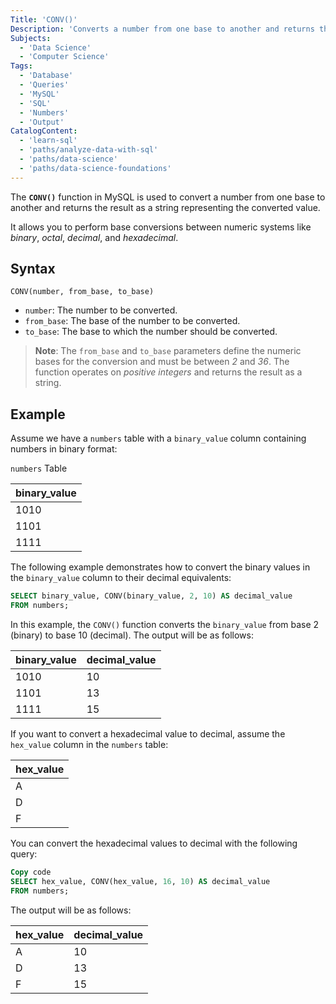 ```yaml
---
Title: 'CONV()'
Description: 'Converts a number from one base to another and returns the result as a string representing the converted value.'
Subjects:
  - 'Data Science'
  - 'Computer Science'
Tags:
  - 'Database'
  - 'Queries'
  - 'MySQL'
  - 'SQL'
  - 'Numbers'
  - 'Output'
CatalogContent:
  - 'learn-sql'
  - 'paths/analyze-data-with-sql'
  - 'paths/data-science'
  - 'paths/data-science-foundations'
---
```


The **`CONV()`** function in MySQL is used to convert a number from one base to another and returns the result as a string representing the converted value.

It allows you to perform base conversions between numeric systems like _binary_, _octal_, _decimal_, and _hexadecimal_.

## Syntax

```pseudo
CONV(number, from_base, to_base)
```

- `number`: The number to be converted.
- `from_base`: The base of the number to be converted.
- `to_base`: The base to which the number should be converted.

> **Note**: The `from_base` and `to_base` parameters define the numeric bases for the conversion and must be between _2_ and _36_. The function operates on _positive integers_ and returns the result as a string.

## Example

Assume we have a `numbers` table with a `binary_value` column containing numbers in binary format:

`numbers` Table

| binary_value |
| ------------ |
| 1010         |
| 1101         |
| 1111         |


The following example demonstrates how to convert the binary values in the `binary_value` column to their decimal equivalents:

```sql
SELECT binary_value, CONV(binary_value, 2, 10) AS decimal_value
FROM numbers;
```

In this example, the `CONV()` function converts the `binary_value` from base 2 (binary) to base 10 (decimal). The output will be as follows:

| binary_value | decimal_value |
| ------------ | ------------- |
| 1010         | 10            |
| 1101         | 13            |
| 1111         | 15            |

If you want to convert a hexadecimal value to decimal, assume the `hex_value` column in the `numbers` table:

| hex_value |
| --------- |
| A         |
| D         |
| F         |

You can convert the hexadecimal values to decimal with the following query:

```sql
Copy code
SELECT hex_value, CONV(hex_value, 16, 10) AS decimal_value
FROM numbers;
```

The output will be as follows:

| hex_value | decimal_value |
| --------- | ------------- |
| A         | 10            |
| D         | 13            |
| F         | 15            |
